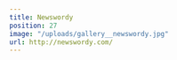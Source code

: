 ```yaml
---
title: Newswordy
position: 27
image: "/uploads/gallery__newswordy.jpg"
url: http://newswordy.com/
---
```


